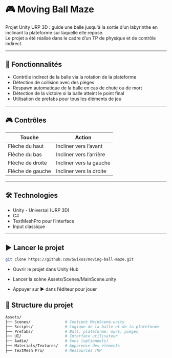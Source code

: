 # 🎮 Moving Ball Maze

Projet Unity URP 3D : guide une balle jusqu'à la sortie d’un labyrinthe en inclinant la plateforme sur laquelle elle repose.  
Le projet a été réalisé dans le cadre d’un TP de physique et de contrôle indirect.

---

## 📌 Fonctionnalités

- Contrôle indirect de la balle via la rotation de la plateforme
- Détection de collision avec des pièges
- Respawn automatique de la balle en cas de chute ou de mort
- Détection de la victoire si la balle atteint le point final
- Utilisation de prefabs pour tous les éléments de jeu

---

## 🎮 Contrôles

| Touche | Action                                  |
|--------|-----------------------------------------|
| Flèche du haut        | Incliner vers l’avant    |
| Flèche du bas         | Incliner vers l’arrière  |
| Flèche de droite      | Incliner vers la gauche  |
| Flèche de gauche      | Incliner vers la droite  |

---

## 🛠 Technologies

- Unity - Universal (URP 3D)
- C#
- TextMeshPro pour l’interface
- Input classique

---

## ▶️ Lancer le projet

```bash
git clone https://github.com/Swixos/moving-ball-maze.git
```

- Ouvrir le projet dans Unity Hub

- Lancer la scène Assets/Scenes/MainScene.unity

- Appuyer sur ▶️ dans l’éditeur pour jouer

## 📁 Structure du projet

```bash
Assets/
├── Scenes/               # Contient MainScene.unity
├── Scripts/              # Logique de la balle et de la plateforme
├── Prefabs/              # Ball, plateforme, murs, pièges
├── UI/                   # Interface utilisateur
├── Audio/                # Sons (optionnels)
├── Materials/Textures/   # Apparence des éléments
├── TextMesh Pro/         # Ressources TMP
```
